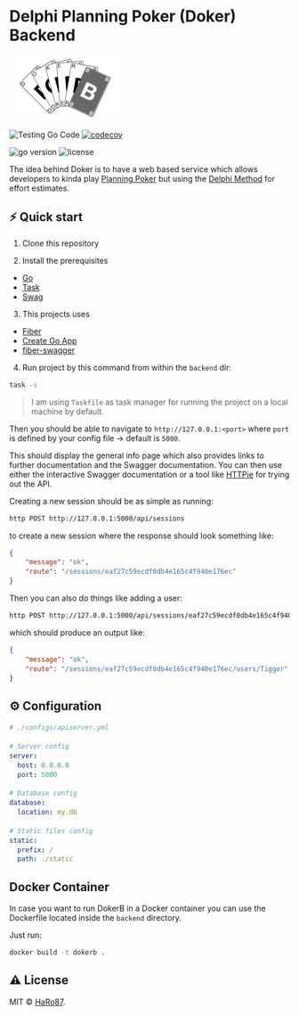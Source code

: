 # Delphi Planning Poker (Doker) Backend
![DokerB Logo](backend/static/img/Doker_Logo_DokerB_small.png?raw=true)

![Testing Go Code](https://github.com/HaRo87/dokerb/workflows/Testing%20Go%20Code/badge.svg?branch=main&event=push)
[![codecov](https://codecov.io/gh/HaRo87/dokerb/branch/main/graph/badge.svg?token=YNELZZ65S1)](https://codecov.io/gh/HaRo87/dokerb)

<img src="https://img.shields.io/badge/Go-1.15+-00ADD8?style=for-the-badge&logo=go" alt="go version" />&nbsp;<img src="https://img.shields.io/badge/license-mit-red?style=for-the-badge&logo=none" alt="license" />

The idea behind Doker is to have a web based service which
allows developers to kinda play [Planning Poker](https://en.wikipedia.org/wiki/Planning_poker)
but using the [Delphi Method](https://en.wikipedia.org/wiki/Delphi_method) for effort estimates.

## ⚡️ Quick start

1. Clone this repository

2. Install the prerequisites 

* [Go](https://golang.org/doc/install)
* [Task](https://taskfile.dev/#/)
* [Swag](https://github.com/swaggo/swag)

3. This projects uses

* [Fiber](https://gofiber.io/)
* [Create Go App](https://create-go.app/)
* [fiber-swagger](https://github.com/arsmn/fiber-swagger)

4. Run project by this command from within the `backend` dir:

```bash
task -s
```

> I am using `Taskfile` as task manager for running the project on a local machine by default. 

Then you should be able to navigate to `http://127.0.0.1:<port>` where `port` is defined by your config
file -> default is `5000`.

This should display the general info page which also provides links to 
further documentation and the Swagger documentation. You can then use
either the interactive Swagger documentation or a tool like 
[HTTPie](https://httpie.io) for trying out the API.

Creating a new session should be as simple as running:

```bash
http POST http://127.0.0.1:5000/api/sessions
```

to create a new session where the response should look something like:

```json
{
    "message": "ok",
    "route": "/sessions/eaf27c59ecdf0db4e165c4f940e176ec"
}
```

Then you can also do things like adding a user:

```bash
http POST http://127.0.0.1:5000/api/sessions/eaf27c59ecdf0db4e165c4f940e176ec/users name="Tigger"
```

which should produce an output like:

```json
{
    "message": "ok",
    "route": "/sessions/eaf27c59ecdf0db4e165c4f940e176ec/users/Tigger"
}
```

## ⚙️ Configuration

```yaml
# ./configs/apiserver.yml

# Server config
server:
  host: 0.0.0.0
  port: 5000

# Database config
database:
  location: my.db

# Static files config
static:
  prefix: /
  path: ./static
```

## Docker Container

In case you want to run DokerB in a Docker container you can use the 
Dockerfile located inside the `backend` directory. 

Just run:

```bash
docker build -t dokerb .
```

## ⚠️ License

MIT &copy; [HaRo87](https://github.com/HaRo87).


